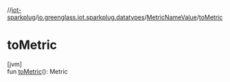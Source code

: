 //[iot-sparkplug](../../../index.md)/[io.greenglass.iot.sparkplug.datatypes](../index.md)/[MetricNameValue](index.md)/[toMetric](to-metric.md)

# toMetric

[jvm]\
fun [toMetric](to-metric.md)(): Metric
